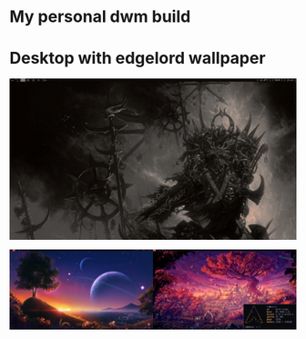 # My personal dwm build

# Desktop with edgelord wallpaper
![](https://github.com/Luddesnek/dotfiles/blob/master/dwm1.png?raw=true)

![](https://github.com/Luddesnek/dotfiles/blob/master/dwm3.jpg?raw=true)
